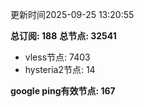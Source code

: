 更新时间2025-09-25 13:20:55

**总订阅: 188**
**总节点: 32541**
- vless节点: 7403
- hysteria2节点: 14

**google ping有效节点: 167**
